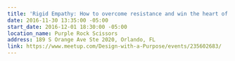 ```yaml
---
title: 'Rigid Empathy: How to overcome resistance and win the heart of customers'
date: 2016-11-30 13:35:00 -05:00
start_date: 2016-12-01 18:30:00 -05:00
location_name: Purple Rock Scissors
address: 189 S Orange Ave Ste 2020, Orlando, FL
link: https://www.meetup.com/Design-with-a-Purpose/events/235602683/
---
```


